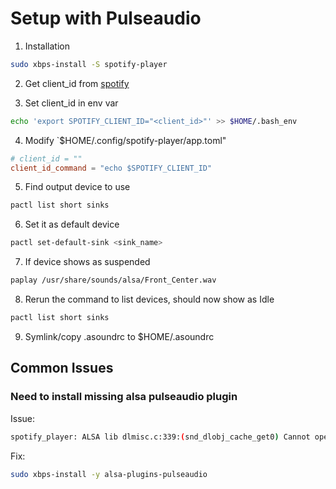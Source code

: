 # Setup with Pulseaudio

1. Installation

```sh
sudo xbps-install -S spotify-player
```

2. Get client_id from [spotify](https://developer.spotify.com/)  

3. Set client_id in env var

```sh
echo 'export SPOTIFY_CLIENT_ID="<client_id>"' >> $HOME/.bash_env
```

4. Modify `$HOME/.config/spotify-player/app.toml"

```toml
# client_id = ""
client_id_command = "echo $SPOTIFY_CLIENT_ID"
```

5. Find output device to use

```sh
pactl list short sinks
```

6. Set it as default device

```sh
pactl set-default-sink <sink_name>
```

7. If device shows as suspended

```sh
paplay /usr/share/sounds/alsa/Front_Center.wav
```

8. Rerun the command to list devices, should now show as Idle

```sh
pactl list short sinks
```

9. Symlink/copy .asoundrc to $HOME/.asoundrc


## Common Issues

### Need to install missing alsa pulseaudio plugin

Issue:

```sh
spotify_player: ALSA lib dlmisc.c:339:(snd_dlobj_cache_get0) Cannot open shared library libasound_module_pcm_pulse.so (/usr/lib64/alsa-lib/libasound_module_pcm_pulse.so: cannot open shared object file: No such file or directory)
```

Fix:

```sh
sudo xbps-install -y alsa-plugins-pulseaudio
```
